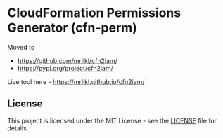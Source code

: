 # CloudFormation Permissions Generator (cfn-perm)

Moved to 

- https://github.com/mrlikl/cfn2iam/
- https://pypi.org/project/cfn2iam/

Live tool here - https://mrlikl.github.io/cfn2iam/

## License

This project is licensed under the MIT License - see the [LICENSE](LICENSE) file for details.
